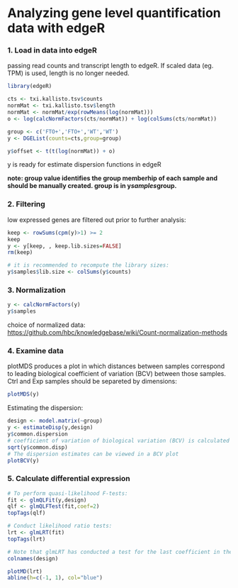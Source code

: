 Analyzing gene level quantification data with edgeR
======================================

### 1. Load in data into edgeR

passing read counts and transcript length to edgeR. If scaled data (eg. TPM) is used, length is no longer needed.

```R
library(edgeR)

cts <- txi.kallisto.tsv$counts
normMat <- txi.kallisto.tsv$length
normMat <- normMat/exp(rowMeans(log(normMat)))
o <- log(calcNormFactors(cts/normMat)) + log(colSums(cts/normMat))

group <- c('FTO+','FTO+','WT','WT')
y <- DGEList(counts=cts,group=group)

y$offset <- t(t(log(normMat)) + o)


```
y is ready for estimate dispersion functions in edgeR

**note: group value identifies the group memberhip of each sample and should be manually created. group is in y$samples$group.**

### 2. Filtering

low expressed genes are filtered out prior to further analysis:
```R
keep <- rowSums(cpm(y)>1) >= 2
keep
y <- y[keep, , keep.lib.sizes=FALSE]
rm(keep)

# it is recommended to recompute the library sizes:
y$samples$lib.size <- colSums(y$counts)
```

### 3. Normalization
```R
y <- calcNormFactors(y)
y$samples
```
choice of normalized data: https://github.com/hbc/knowledgebase/wiki/Count-normalization-methods

### 4. Examine data
plotMDS produces a plot in which distances between samples correspond to leading biological coefficient of variation (BCV) between those samples. Ctrl and Exp samples should be separeted by dimensions:
```R
plotMDS(y)
```

Estimating the dispersion:
```R
design <- model.matrix(~group)
y <- estimateDisp(y,design)
y$common.dispersion
# coefficient of variation of biological variation (BCV) is calculated with:
sqrt(y$common.disp)
# The dispersion estimates can be viewed in a BCV plot
plotBCV(y)
```

### 5. Calculate differential expression
```R
# To perform quasi-likelihood F-tests:
fit <- glmQLFit(y,design)
qlf <- glmQLFTest(fit,coef=2)
topTags(qlf)

# Conduct likelihood ratio tests:
lrt <- glmLRT(fit)
topTags(lrt)

# Note that glmLRT has conducted a test for the last coefficient in the linear model:
colnames(design)

plotMD(lrt)
abline(h=c(-1, 1), col="blue")
```
